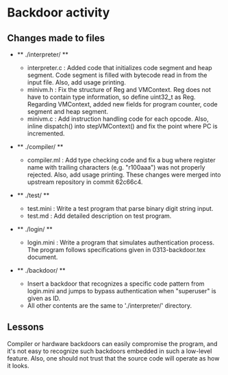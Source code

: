 # Backdoor activity

## Changes made to files

- ** ./interpreter/ **
   - interpreter.c : Added code that initializes code segment and heap segment.
     Code segment is filled with bytecode read in from the input file. Also, add
     usage printing.
   - minivm.h : Fix the structure of Reg and VMContext. Reg does not have to
     contain type information, so define uint32_t as Reg. Regarding VMContext,
     added new fields for program counter, code segment and heap segment.
   - minivm.c : Add instruction handling code for each opcode. Also, inline
     dispatch() into stepVMContext() and fix the point where PC is incremented.

- ** ./compiler/ **
   - compiler.ml : Add type checking code and fix a bug where register name with
     trailing characters (e.g. "r100aaa") was not properly rejected. Also, add
     usage printing. These changes were merged into upstream repository in
     commit 62c66c4.

- ** ./test/ **
    - test.mini : Write a test program that parse binary digit string input.
    - test.md : Add detailed description on test program.

- ** ./login/ **
    - login.mini : Write a program that simulates authentication process.
      The program follows specifications given in 0313-backdoor.tex document.

- ** ./backdoor/ **
    - Insert a backdoor that recognizes a specific code pattern from login.mini
      and jumps to bypass authentication when "superuser" is given as ID.
    - All other contents are the same to './interpreter/' directory.

## Lessons
  Compiler or hardware backdoors can easily compromise the program, and it's not
  easy to recognize such backdoors embedded in such a low-level feature. Also,
  one should not trust that the source code will operate as how it looks.
